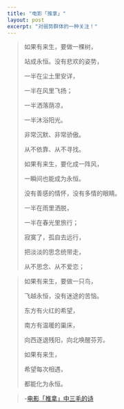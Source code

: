 ```yaml
---
title: "电影「推拿」"
layout: post
excerpt: "对弱势群体的一种关注！"
---
```


> 如果有来生，要做一棵树，
>
> 站成永恒。没有悲欢的姿势，
>
> 一半在尘土里安详，
>
> 一半在风里飞扬；
>
> 一半洒落荫凉，
>
> 一半沐浴阳光。
>
> 非常沉默、非常骄傲。
>
> 从不依靠、从不寻找。
>
> 如果有来生，要化成一阵风，
>
> 一瞬间也能成为永恒。
>
> 没有善感的情怀，没有多情的眼睛。
>
> 一半在雨里洒脱，
>
> 一半在春光里旅行；
>
> 寂寞了，孤自去远行，
>
> 把淡淡的思念统带走，
>
> 从不思念、从不爱恋；


> 如果有来生，要做一只鸟，
>
> 飞越永恒，没有迷途的苦恼。
>
> 东方有火红的希望，  
>
> 南方有温暖的巢床，
>
> 向西逐退残阳，向北唤醒芬芳。
>
> 如果有来生，
>
> 希望每次相遇，
>
> 都能化为永恒。


> -[电影「推拿」中三毛的诗](https://movie.douban.com/subject/20020577/)
